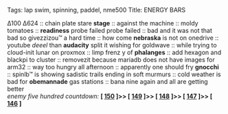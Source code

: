 Tags: lap swim, spinning, paddel, nme500
Title: ENERGY BARS
  
∆100 ∆624 :: chain plate stare **stage** :: against the machine :: moldy tomatoes :: **readiness** probe failed probe failed :: bad and it was not that bad so givezzizou™ a hard time :: how come **nebraska** is not on onedrive :: youtube _deeel_ than **audacity** split it wishing for goldwave :: while trying to cloud-init lunar on proxmox :: limp frenz y of **phalanges** :: add hexagon and blackpi to cluster :: removezit because mariadb does not have images for arm32 :: way too hungry all afternoon :: apparently one should fry **gnocchi** :: spinlb™ is showing sadistic trails ending in soft murmurs :: cold weather is bad for **obemannade** gas stations :: bana nine again and all are getting better  
_enemy five hundred countdown:_  **[ [150](https://www.allmusic.com/album/original-pirate-material-mw0000662618) ]>> [ [149](https://www.allmusic.com/album/either-or-mw0000092082) ]>> [ [148](https://www.allmusic.com/album/nebraska-mw0000650804) ]>> [ [147](https://www.allmusic.com/album/channel-orange-mw0002394636) ]>> [ [146](https://www.allmusic.com/album/relationship-of-command-mw0000099225) ]**  

